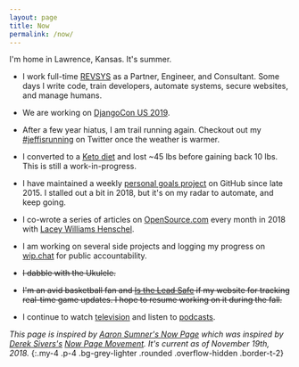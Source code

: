 ```yaml
---
layout: page
title: Now
permalink: /now/
---
```


I'm home in Lawrence, Kansas. It's summer.

- I work full-time [REVSYS][] as a Partner, Engineer, and Consultant. Some days I write code, train developers, automate systems, secure websites, and manage humans.

- We are working on [DjangoCon US 2019][].

- After a few year hiatus, I am trail running again. Checkout out my [#jeffisrunning][] on Twitter once the weather is warmer.

- I converted to a [Keto diet][] and lost ~45 lbs before gaining back 10 lbs. This is still a work-in-progress.

- I have maintained a weekly [personal goals project][] on GitHub since late 2015. I stalled out a bit in 2018, but it's on my radar to automate, and keep going.

- I co-wrote a series of articles on [OpenSource.com][] every month in 2018 with [Lacey Williams Henschel][].

- I am working on several side projects and logging my progress on [wip.chat][] for public accountability.

- ~~I dabble with the Ukulele.~~

- ~~I'm an avid basketball fan and [Is the Lead Safe][] if my website for tracking real-time game updates. I hope to resume working on it during the fall.~~

- I continue to watch [television][] and listen to [podcasts][].

*This page is inspired by [Aaron Sumner's Now Page][] which was inspired by [Derek Sivers's][Derek Sivers] [Now Page Movement][]. It's current as of November 19th, 2018.*
{:.my-4 .p-4 .bg-grey-lighter .rounded .overflow-hidden .border-t-2}

[#jeffisrunning]: https://twitter.com/search?q=%23jeffisrunning&src=typd
[Aaron Sumner's Now Page]: http://aaronsumner.com/pages/now.html
[Derek Sivers]: https://sivers.org/now
[DjangoCon US 2019]: https://2019.djangocon.us/
[Is the Lead Safe]: http://www.istheleadsafe.com/
[Keto diet]: https://www.reddit.com/r/keto/wiki/keto_in_a_nutshell
[Lacey Williams Henschel]: https://opensource.com/users/laceynwilliams
[Now Page Movement]: http://nownownow.com/about
[OpenSource.com]: https://opensource.com/users/jefftriplett
[personal goals project]: https://github.com/jefftriplett/personal-goals
[podcasts]: https://github.com/jefftriplett/personal-goals/blob/master/content-list/podcasts.md
[RevSys]: https://www.revsys.com/
[television]: https://twitter.com/search?q=%40webology%20%F0%9F%93%BA&src=typd
[wip.chat]: https://wip.chat/@jefftriplett
